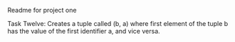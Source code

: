 Readme for project one

Task Twelve: Creates a tuple called (b, a) where first element of the tuple
b has the value of the first identifier a, and vice versa.
